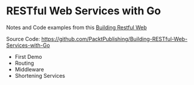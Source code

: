 # RESTful Web Services with Go

Notes and Code examples from this [Building Restful Web](https://learning.oreilly.com/library/view/building-restful-web/9781788294287/)

Source Code: https://github.com/PacktPublishing/Building-RESTful-Web-Services-with-Go

* First Demo
* Routing 
* Middleware
* Shortening Services
